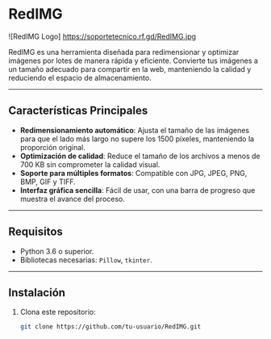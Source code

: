 # RedIMG

![RedIMG Logo] https://soportetecnico.rf.gd/RedIMG.jpg

RedIMG es una herramienta diseñada para redimensionar y optimizar imágenes por lotes de manera rápida y eficiente. Convierte tus imágenes a un tamaño adecuado para compartir en la web, manteniendo la calidad y reduciendo el espacio de almacenamiento.

---

## Características Principales

- **Redimensionamiento automático**: Ajusta el tamaño de las imágenes para que el lado más largo no supere los 1500 píxeles, manteniendo la proporción original.
- **Optimización de calidad**: Reduce el tamaño de los archivos a menos de 700 KB sin comprometer la calidad visual.
- **Soporte para múltiples formatos**: Compatible con JPG, JPEG, PNG, BMP, GIF y TIFF.
- **Interfaz gráfica sencilla**: Fácil de usar, con una barra de progreso que muestra el avance del proceso.

---

## Requisitos

- Python 3.6 o superior.
- Bibliotecas necesarias: `Pillow`, `tkinter`.

---

## Instalación

1. Clona este repositorio:
   ```bash
   git clone https://github.com/tu-usuario/RedIMG.git

